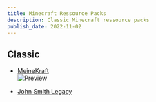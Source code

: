 ```yaml
---
title: Minecraft Ressource Packs
description: Classic Minecraft ressource packs
publish_date: 2022-11-02
---
```


## Classic

- [MeineKraft](https://meinekraft-fanmade.net/downloads)\
  ![Preview](https://meinekraft-fanmade.net/css/images/entities/preview.png)

- [John Smith Legacy](https://www.johnsmithlegacy.co.uk)
